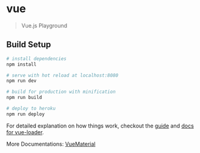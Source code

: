 # vue

> Vue.js Playground

## Build Setup

``` bash
# install dependencies
npm install

# serve with hot reload at localhost:8080
npm run dev

# build for production with minification
npm run build

# deploy to heroku
npm run deploy

```

For detailed explanation on how things work, checkout the [guide](http://vuejs-templates.github.io/webpack/) and [docs for vue-loader](https://vue-loader.vuejs.org/en/).

More Documentations:
[VueMaterial](https://vuematerial.github.io/#/getting-started)

